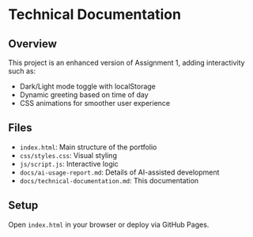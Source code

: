 # Technical Documentation

## Overview
This project is an enhanced version of Assignment 1, adding interactivity such as:
- Dark/Light mode toggle with localStorage
- Dynamic greeting based on time of day
- CSS animations for smoother user experience

## Files
- `index.html`: Main structure of the portfolio
- `css/styles.css`: Visual styling
- `js/script.js`: Interactive logic
- `docs/ai-usage-report.md`: Details of AI-assisted development
- `docs/technical-documentation.md`: This documentation

## Setup
Open `index.html` in your browser or deploy via GitHub Pages.
